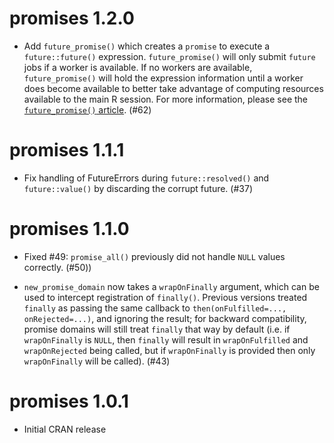 promises 1.2.0
==============

- Add `future_promise()` which creates a `promise` to execute a `future::future()` expression. `future_promise()` will only submit `future` jobs if a worker is available. If no workers are available, `future_promise()` will hold the expression information until a worker does become available to better take advantage of computing resources available to the main R session. For more information, please see the [`future_promise()` article](https://rstudio.github.io/promises/articles/future_promise.html). (#62)

promises 1.1.1
==============

* Fix handling of FutureErrors during `future::resolved()` and `future::value()` by discarding the corrupt future. (#37)


promises 1.1.0
==============

* Fixed #49: `promise_all()` previously did not handle `NULL` values correctly. (#50))

* `new_promise_domain` now takes a `wrapOnFinally` argument, which can be used to intercept registration of `finally()`. Previous versions treated `finally` as passing the same callback to `then(onFulfilled=..., onRejected=...)`, and ignoring the result; for backward compatibility, promise domains will still treat `finally` that way by default (i.e. if `wrapOnFinally` is `NULL`, then `finally` will result in `wrapOnFulfilled` and `wrapOnRejected` being called, but if `wrapOnFinally` is provided then only `wrapOnFinally` will be called). (#43)


promises 1.0.1
==============

* Initial CRAN release
